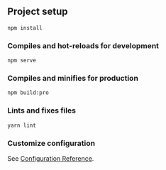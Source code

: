 
## Project setup
```
npm install
```

### Compiles and hot-reloads for development
```
npm serve
```

### Compiles and minifies for production
```
npm build:pro
```

### Lints and fixes files
```
yarn lint
```

### Customize configuration
See [Configuration Reference](https://cli.vuejs.org/config/).
